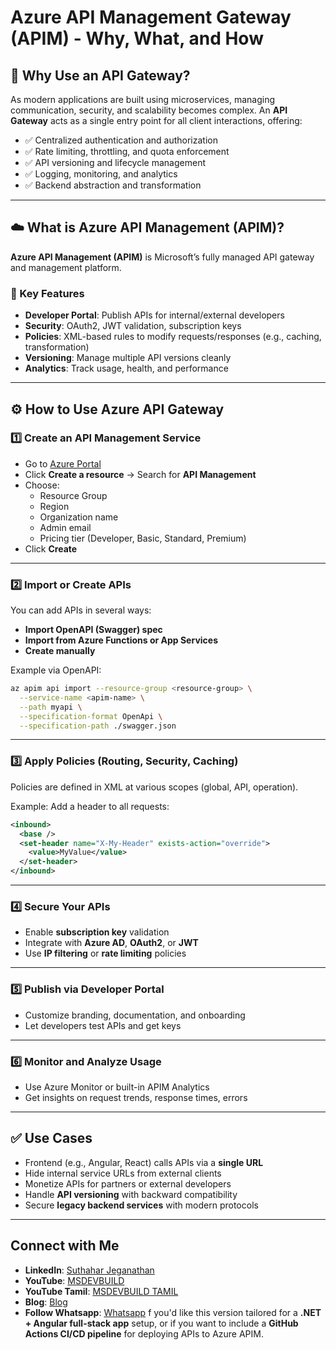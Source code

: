 # Azure API Management Gateway (APIM) - Why, What, and How

## 🧠 Why Use an API Gateway?

As modern applications are built using microservices, managing communication, security, and scalability becomes complex. An **API Gateway** acts as a single entry point for all client interactions, offering:

- ✅ Centralized authentication and authorization
- ✅ Rate limiting, throttling, and quota enforcement
- ✅ API versioning and lifecycle management
- ✅ Logging, monitoring, and analytics
- ✅ Backend abstraction and transformation

---

## ☁️ What is Azure API Management (APIM)?

**Azure API Management (APIM)** is Microsoft’s fully managed API gateway and management platform.

### 🔑 Key Features

- **Developer Portal**: Publish APIs for internal/external developers
- **Security**: OAuth2, JWT validation, subscription keys
- **Policies**: XML-based rules to modify requests/responses (e.g., caching, transformation)
- **Versioning**: Manage multiple API versions cleanly
- **Analytics**: Track usage, health, and performance

---

## ⚙️ How to Use Azure API Gateway

### 1️⃣ Create an API Management Service

- Go to [Azure Portal](https://portal.azure.com)
- Click **Create a resource** → Search for **API Management**
- Choose:
  - Resource Group
  - Region
  - Organization name
  - Admin email
  - Pricing tier (Developer, Basic, Standard, Premium)
- Click **Create**

---

### 2️⃣ Import or Create APIs

You can add APIs in several ways:

- **Import OpenAPI (Swagger) spec**
- **Import from Azure Functions or App Services**
- **Create manually**

Example via OpenAPI:

```bash
az apim api import --resource-group <resource-group> \
  --service-name <apim-name> \
  --path myapi \
  --specification-format OpenApi \
  --specification-path ./swagger.json
````

---

### 3️⃣ Apply Policies (Routing, Security, Caching)

Policies are defined in XML at various scopes (global, API, operation).

Example: Add a header to all requests:

```xml
<inbound>
  <base />
  <set-header name="X-My-Header" exists-action="override">
    <value>MyValue</value>
  </set-header>
</inbound>
```

---

### 4️⃣ Secure Your APIs

* Enable **subscription key** validation
* Integrate with **Azure AD**, **OAuth2**, or **JWT**
* Use **IP filtering** or **rate limiting** policies

---

### 5️⃣ Publish via Developer Portal

* Customize branding, documentation, and onboarding
* Let developers test APIs and get keys

---

### 6️⃣ Monitor and Analyze Usage

* Use Azure Monitor or built-in APIM Analytics
* Get insights on request trends, response times, errors

---

## ✅ Use Cases

* Frontend (e.g., Angular, React) calls APIs via a **single URL**
* Hide internal service URLs from external clients
* Monetize APIs for partners or external developers
* Handle **API versioning** with backward compatibility
* Secure **legacy backend services** with modern protocols

---

## Connect with Me
- **LinkedIn**: [Suthahar Jeganathan](https://www.linkedin.com/in/jssuthahar/)
- **YouTube**: [MSDEVBUILD](https://www.youtube.com/@MSDEVBUILD)
- **YouTube Tamil**: [MSDEVBUILD TAMIL](https://www.youtube.com/@MSDEVBUILDTamil)
- **Blog**: [Blog](https://www.msdevbuild.com/)
- **Follow Whatsapp**: [Whatsapp](https://www.whatsapp.com/channel/0029Va5j2rHEFeXcTlUhQB0J)
f you'd like this version tailored for a **.NET + Angular full-stack app** setup, or if you want to include a **GitHub Actions CI/CD pipeline** for deploying APIs to Azure APIM.
```
